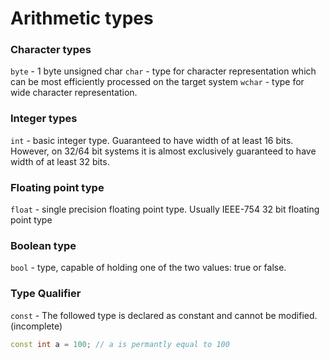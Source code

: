 # Arithmetic types
### Character types
`byte` - 1 byte unsigned char
`char` - type for character representation which can be most efficiently processed on the target system
`wchar` - type for wide character representation.

### Integer types
`int` - basic integer type. Guaranteed to have width of at least 16 bits. However, on 32/64 bit systems it is almost exclusively guaranteed to have width of at least 32 bits.

### Floating point type
`float` - single precision floating point type. Usually IEEE-754 32 bit floating point type

### Boolean type
`bool` - type, capable of holding one of the two values: true or false.

### Type Qualifier
`const` - The followed type is declared as constant and cannot be modified. (incomplete)
``` cpp
const int a = 100; // a is permantly equal to 100
```